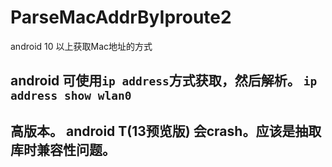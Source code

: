 # ParseMacAddrByIproute2
android 10 以上获取Mac地址的方式

## android 可使用`ip address`方式获取，然后解析。 `ip address show wlan0` 
## 高版本。 android T(13预览版) 会crash。应该是抽取库时兼容性问题。
